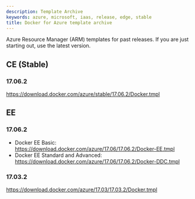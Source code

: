 ```yaml
---
description: Template Archive
keywords: azure, microsoft, iaas, release, edge, stable
title: Docker for Azure template archive
---
```


Azure Resource Manager (ARM) templates for past releases. If you are just
starting out, use the latest version.

## CE (Stable)

### 17.06.2

https://download.docker.com/azure/stable/17.06.2/Docker.tmpl

## EE

### 17.06.2

 * Docker EE Basic: https://download.docker.com/azure/17.06/17.06.2/Docker-EE.tmpl
 * Docker EE Standard and Advanced: https://download.docker.com/azure/17.06/17.06.2/Docker-DDC.tmpl

### 17.03.2

https://download.docker.com/azure/17.03/17.03.2/Docker.tmpl

